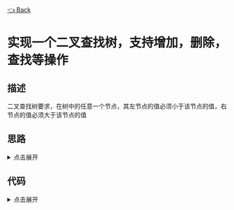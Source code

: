 [👈 Back](https://github.com/luvsunlight/algorithm/tree/master/%E4%BA%8C%E5%8F%89%E6%A0%91)

# 实现一个二叉查找树，支持增加，删除，查找等操作

## 描述

二叉查找树要求，在树中的任意一个节点，其左节点的值必须小于该节点的值，右节点的值必须大于该节点的值

## 思路

<details>
<summary>点击展开</summary>
查找，从初始节点开始，如果值小于目标值，则在左子树里寻找，否则，在右子树里找

增加，从初始节点开始，如果值大于目标值，则加入到右子树，反之加入到左子树，如果右子树已存在，则继续深入进行判断

删除需要分三种情况讨论，第一种情况，如果删除的节点没有子节点，我们直接将父节点指向该节点的指针置为null

第二种情况，如果只有一个子节点，我们可以让父节点指向子节点

第三种情况，如果有两个节点，我们需要找到该节点的右子树的最小节点，替换到要删除的节点中，然后再删除这个最小节点
</details>

## 代码

<details>
<summary>点击展开</summary>

```
class BinarySearchTree {
	constructor(data) {
		this.head = null
		data.map(i => this.add(i))
	}
	find(x) {
		let node = this.head
		while (node) {
			if (node.val === x) {
				return node
			} else if (node.val > x) {
				node = node.left
			} else {
				node = node.right
			}
		}
		return null
	}
	add(x) {
		let node = this.head
		let newNode = { val: x, left: null, right: null }
		if (!node) {
			this.head = newNode
			return
		}
		while (node) {
			if (node.val > x) {
				if (node.left) {
					node = node.left
				} else {
					node.left = newNode
					break
				}
			} else {
				if (node.right) {
					node = node.right
				} else {
					node.right = newNode
					break
				}
			}
		}
	}
	delete(x) {
		let node = this.head
		let pNode = this.head
		// Find node x
		while (node && node.val !== x) {
			pNode = node
			if (node.val > x) {
				node = node.left
			} else {
				node = node.right
			}
		}
		if (node.left && node.right) {
			let child = node.right
			let pChild = node.right
			while (child.left) {
				pChild = child
				child = node.left
			}
			node.val = child.val
			pChild.left = null
		} else {
			let child = node.left ? node.left : node.right
			if (pNode.left === node) {
				pNode.left = child
			} else {
				pNode.right = child
			}
		}
	}
}

```

</details>